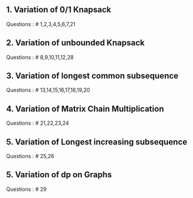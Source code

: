 ## 1. Variation of 0/1 Knapsack
   Questions :
    # 1,2,3,4,5,6,7,21

## 2. Variation of unbounded Knapsack
   Questions :
    # 8,9,10,11,12,28
    
## 3. Variation of longest common subsequence
   Questions :
    # 13,14,15,16,17,18,19,20
    
## 4. Variation of Matrix Chain Multiplication
   Questions :
    # 21,22,23,24
    

## 5. Variation of Longest increasing subsequence
   Questions :
    # 25,26
    
## 5. Variation of dp on Graphs
   Questions :
    # 29
    
    
     
    
    
    
    
    
    
    
    
    
    
 
